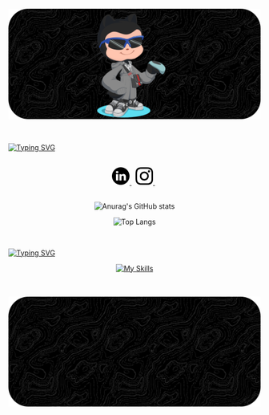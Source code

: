 <div style="display: inline_block"></br>
    <img align="center" alt="html5" src="github-header-image1.png"/>
</div>

<br>
<br>

[![Typing SVG](https://readme-typing-svg.herokuapp.com?font=Fira+Code&size=30&duration=4600&pause=870&color=FFFFFF&center=true&vCenter=true&width=600&height=60&lines=Welcome%3A;Hello+World!+I'm+Guilherme!+%F0%9F%91%8B;I'm+From+Brasil)](https://git.io/typing-svg)

<br>

<div align="center">

  <a href="https://www.linkedin.com/in/guilhermesouzadev/">
    <img src="./linkedin.png" alt="LinkedIn" height="35" width="35" />
  </a>
  &nbsp; <!-- Espaço entre os ícones -->
  <a href="https://www.instagram.com/_illuminatedsouza/">
    <img src="./instagram.png" alt="Instagram" height="35" width="35" />
  </a>
  &nbsp; <!-- Espaço entre os ícones -->

</div>

<br>

<div align="center">

![Anurag's GitHub stats](https://github-readme-stats.vercel.app/api?username=souzzdev&show_icons=true&theme=dark)


![Top Langs](https://github-readme-stats.vercel.app/api/top-langs/?username=souzzdev&layout=compact&theme=dark)

</div>

<br>

[![Typing SVG](https://readme-typing-svg.herokuapp.com?font=Fira+Code&size=30&duration=4600&pause=870&color=FFFFFF&center=true&vCenter=true&width=435&lines=Technologies+I+use+daily)](https://git.io/typing-svg)
<div align="center">
  
  [![My Skills](https://skillicons.dev/icons?i=html,css,js,python,c)](https://skillicons.dev)

</div>

<br>

<div style="display: inline_block"></br>
    <img align="center" alt="html5" src="github-header-image.png"/>
</div>
